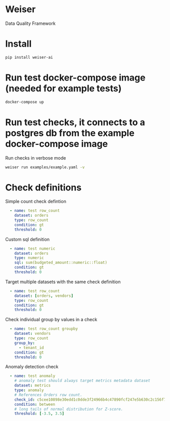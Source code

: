 # Weiser

Data Quality Framework

# Install

```sh
pip install weiser-ai
```

# Run test docker-compose image (needed for example tests)

```bash
docker-compose up
```

# Run test checks, it connects to a postgres db from the example docker-compose image

Run checks in verbose mode

```sh
weiser run examples/example.yaml -v
```


# Check definitions

Simple count check defintion

```yaml
  - name: test row_count
    dataset: orders
    type: row_count
    condition: gt
    threshold: 0
```


Custom sql definition

```yaml
  - name: test numeric
    dataset: orders
    type: numeric
    sql: sum(budgeted_amount::numeric::float)
    condition: gt
    threshold: 0
```

Target multiple datasets with the same check definition

```yaml
  - name: test row_count
    dataset: [orders, vendors]
    type: row_count
    condition: gt
    threshold: 0
```

Check individual group by values in a check

```yaml
  - name: test row_count groupby
    dataset: vendors
    type: row_count
    group_by:
      - tenant_id
    condition: gt
    threshold: 0
```

Anomaly detection check

```yaml
  - name: test anomaly
    # anomaly test should always target metrics metadata dataset
    dataset: metrics
    type: anomaly
    # References Orders row count.
    check_id: c5cee10898e30edd1c0dde3f24966b4c47890fcf247e5b630c2c156f7ac7ba22
    condition: between
    # long tails of normal distribution for Z-score.
    threshold: [-3.5, 3.5]
```
